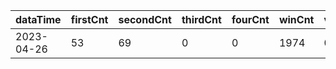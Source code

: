 |dataTime|firstCnt|secondCnt|thirdCnt|fourCnt|winCnt|vrate|wrate|
|-|-|-|-|-|-|-|-|
|2023-04-26|53|69|0|0|1974|0%|0%|